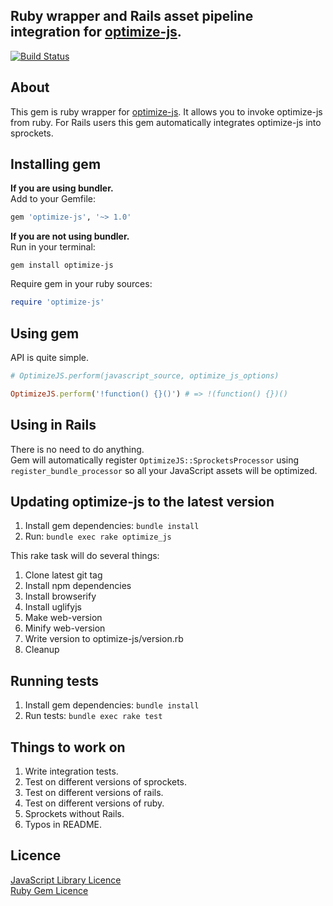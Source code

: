 ## Ruby wrapper and Rails asset pipeline integration for [optimize-js](https://github.com/nolanlawson/optimize-js).

[![Build Status](https://travis-ci.org/yivo/optimize-js.svg?branch=master)](https://travis-ci.org/yivo/optimize-js)

## About
This gem is ruby wrapper for [optimize-js](https://github.com/nolanlawson/optimize-js). It allows you to invoke optimize-js from ruby. For Rails users this gem automatically integrates optimize-js into sprockets.

## Installing gem

**If you are using bundler.**
<br>
Add to your Gemfile:
```ruby
gem 'optimize-js', '~> 1.0'
```

**If you are not using bundler.**
<br>
Run in your terminal:
```
gem install optimize-js
```
Require gem in your ruby sources:
```ruby
require 'optimize-js'
```

## Using gem
API is quite simple.
```ruby
# OptimizeJS.perform(javascript_source, optimize_js_options)

OptimizeJS.perform('!function() {}()') # => !(function() {})()
```

## Using in Rails
There is no need to do anything.
<br>
Gem will automatically register `OptimizeJS::SprocketsProcessor` using `register_bundle_processor` so all your JavaScript assets will be optimized.

## Updating optimize-js to the latest version
1. Install gem dependencies: `bundle install`
2. Run: `bundle exec rake optimize_js`

This rake task will do several things:
1. Clone latest git tag
2. Install npm dependencies
3. Install browserify
4. Install uglifyjs
5. Make web-version
6. Minify web-version
7. Write version to optimize-js/version.rb
8. Cleanup

## Running tests
1. Install gem dependencies: `bundle install`
2. Run tests: `bundle exec rake test`

## Things to work on
1. Write integration tests.
2. Test on different versions of sprockets.
3. Test on different versions of rails.
4. Test on different versions of ruby.
5. Sprockets without Rails.
6. Typos in README.

## Licence
[JavaScript Library Licence](https://github.com/yivo/optimize-js/blob/master/OPTIMIZE-JS-LICENCE)
<br>
[Ruby Gem Licence](https://github.com/yivo/optimize-js/blob/master/LICENCE)

